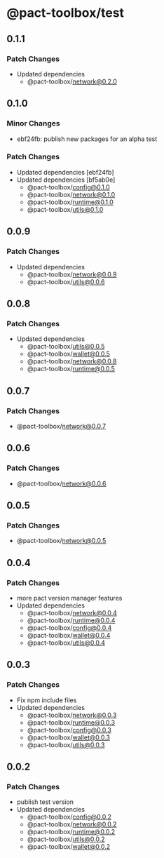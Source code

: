 # @pact-toolbox/test

## 0.1.1

### Patch Changes

- Updated dependencies
  - @pact-toolbox/network@0.2.0

## 0.1.0

### Minor Changes

- ebf24fb: publish new packages for an alpha test

### Patch Changes

- Updated dependencies [ebf24fb]
- Updated dependencies [bf5ab0e]
  - @pact-toolbox/config@0.1.0
  - @pact-toolbox/network@0.1.0
  - @pact-toolbox/runtime@0.1.0
  - @pact-toolbox/utils@0.1.0

## 0.0.9

### Patch Changes

- Updated dependencies
  - @pact-toolbox/network@0.0.9
  - @pact-toolbox/utils@0.0.6

## 0.0.8

### Patch Changes

- Updated dependencies
  - @pact-toolbox/utils@0.0.5
  - @pact-toolbox/wallet@0.0.5
  - @pact-toolbox/network@0.0.8
  - @pact-toolbox/runtime@0.0.5

## 0.0.7

### Patch Changes

- @pact-toolbox/network@0.0.7

## 0.0.6

### Patch Changes

- @pact-toolbox/network@0.0.6

## 0.0.5

### Patch Changes

- @pact-toolbox/network@0.0.5

## 0.0.4

### Patch Changes

- more pact version manager features
- Updated dependencies
  - @pact-toolbox/network@0.0.4
  - @pact-toolbox/runtime@0.0.4
  - @pact-toolbox/config@0.0.4
  - @pact-toolbox/wallet@0.0.4
  - @pact-toolbox/utils@0.0.4

## 0.0.3

### Patch Changes

- Fix npm include files
- Updated dependencies
  - @pact-toolbox/network@0.0.3
  - @pact-toolbox/runtime@0.0.3
  - @pact-toolbox/config@0.0.3
  - @pact-toolbox/wallet@0.0.3
  - @pact-toolbox/utils@0.0.3

## 0.0.2

### Patch Changes

- publish test version
- Updated dependencies
  - @pact-toolbox/config@0.0.2
  - @pact-toolbox/network@0.0.2
  - @pact-toolbox/runtime@0.0.2
  - @pact-toolbox/utils@0.0.2
  - @pact-toolbox/wallet@0.0.2
